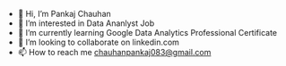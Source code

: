 - 👋 Hi, I’m Pankaj Chauhan
- 👀 I’m interested in Data Ananlyst Job
- 🌱 I’m currently learning Google Data Analytics Professional Certificate
- 💞️ I’m looking to collaborate on linkedin.com
- 📫 How to reach me chauhanpankaj083@gmail.com

<!---
PankajRC/PankajRC is a ✨ special ✨ repository because its `README.md` (this file) appears on your GitHub profile.
You can click the Preview link to take a look at your changes.
--->
